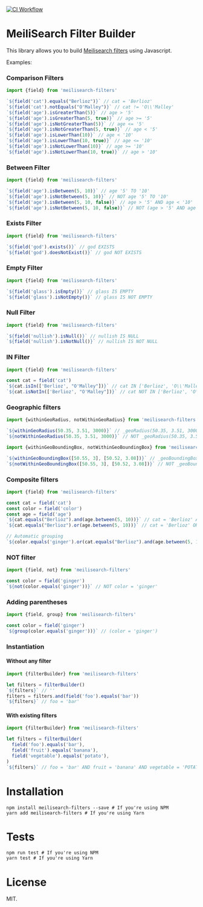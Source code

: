 [![CI Workflow](https://github.com/bpolaszek/meilisearch-filters/actions/workflows/ci.yml/badge.svg)](https://github.com/bpolaszek/meilisearch-filters/actions/workflows/ci.yml)

# MeiliSearch Filter Builder

This library allows you to build [Meilisearch filters](https://www.meilisearch.com/docs/learn/fine_tuning_results/filtering#filter-basics) using Javascript.

Examples:

### Comparison Filters

```js
import {field} from 'meilisearch-filters'

`${field('cat').equals("Berlioz")}` // cat = 'Berlioz'
`${field('cat').notEquals("O'Malley")}` // cat != 'O\\'Malley'
`${field('age').isGreaterThan(5)}` // age > '5'
`${field('age').isGreaterThan(5, true)}` // age >= '5'
`${field('age').isNotGreaterThan(5)}` // age <= '5'
`${field('age').isNotGreaterThan(5, true)}` // age < '5'
`${field('age').isLowerThan(10)}` // age < '10'
`${field('age').isLowerThan(10, true)}` // age <= '10'
`${field('age').isNotLowerThan(10)}` // age >= '10'
`${field('age').isNotLowerThan(10, true)}` // age > '10'
```

### Between Filter

```js
import {field} from 'meilisearch-filters'

`${field('age').isBetween(5, 10)}` // age '5' TO '10'
`${field('age').isNotBetween(5, 10)}` // NOT age '5' TO '10'
`${field('age').isBetween(5, 10, false)}` // age > '5' AND age < '10'
`${field('age').isNotBetween(5, 10, false)}` // NOT (age > '5' AND age < '10')
```

### Exists Filter

```js
import {field} from 'meilisearch-filters'

`${field('god').exists()}` // god EXISTS
`${field('god').doesNotExist()}` // god NOT EXISTS
```

### Empty Filter

```js
import {field} from 'meilisearch-filters'

`${field('glass').isEmpty()}` // glass IS EMPTY
`${field('glass').isNotEmpty()}` // glass IS NOT EMPTY
```

### Null Filter

```js
import {field} from 'meilisearch-filters'

`${field('nullish').isNull()}` // nullish IS NULL
`${field('nullish').isNotNull()}` // nullish IS NOT NULL
```

### IN Filter

```js
import {field} from 'meilisearch-filters'

const cat = field('cat')
`${cat.isIn(['Berlioz', "O'Malley"])}` // cat IN ['Berlioz', 'O\\'Malley']
`${cat.isNotIn(['Berlioz', "O'Malley"])}` // cat NOT IN ['Berlioz', 'O\\'Malley']
```

### Geographic filters

```js
import {withinGeoRadius, notWithinGeoRadius} from 'meilisearch-filters'

`${withinGeoRadius(50.35, 3.51, 3000)}` // _geoRadius(50.35, 3.51, 3000)
`${notWithinGeoRadius(50.35, 3.51, 3000)}` // NOT _geoRadius(50.35, 3.51, 3000)
```

```js
import {withinGeoBoundingBox, notWithinGeoBoundingBox} from 'meilisearch-filters'

`${withinGeoBoundingBox([50.55, 3], [50.52, 3.08])}` // _geoBoundingBox([50.55, 3], [50.52, 3.08])
`${notWithinGeoBoundingBox([50.55, 3], [50.52, 3.08])}` // NOT _geoBoundingBox([50.55, 3], [50.52, 3.08])
```

### Composite filters

```js
import {field} from 'meilisearch-filters'

const cat = field('cat')
const color = field('color')
const age = field('age')
`${cat.equals("Berlioz").and(age.between(5, 10))}` // cat = 'Berlioz' AND age '5' TO '10'
`${cat.equals("Berlioz").or(age.between(5, 10))}` // cat = 'Berlioz' OR age '5' TO '10'

// Automatic grouping
`${color.equals('ginger').or(cat.equals("Berlioz").and(age.between(5, 10)))}` // color = 'ginger' OR (cat = 'Berlioz' AND age '5' TO '10')
```

### NOT filter

```js
import {field, not} from 'meilisearch-filters'

const color = field('ginger')
`${not(color.equals('ginger'))}` // NOT color = 'ginger' 
```

### Adding parentheses

```js
import {field, group} from 'meilisearch-filters'

const color = field('ginger')
`${group(color.equals('ginger'))}` // (color = 'ginger') 
```

### Instantiation

#### Without any filter

```js
import {filterBuilder} from 'meilisearch-filters'

let filters = filterBuilder()
`${filters}` // ''
filters = filters.and(field('foo').equals('bar'))
`${filters}` // foo = 'bar'
```

#### With existing filters

```js
import {filterBuilder} from 'meilisearch-filters'

let filters = filterBuilder(
  field('foo').equals('bar'), 
  field('fruit').equals('banana'),
  field('vegetable').equals('potato'),
)
`${filters}` // foo = 'bar' AND fruit = 'banana' AND vegetable = 'POTATO'
```

# Installation

```
npm install meilisearch-filters --save # If you're using NPM
yarn add meilisearch-filters # If you're using Yarn
```

# Tests

```
npm run test # If you're using NPM
yarn test # If you're using Yarn
```

# License

MIT.

